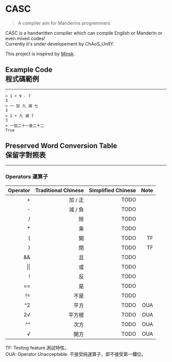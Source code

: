 # CASC  
> A compiler aim for Manderins progremmers  

CASC is a handwritten compiler which can compile English or Manderin or even mixed codes!  
Currently it's under developement by ChAoS_UnItY.  
  
This project is inspired by [Minsk](https://github.com/terrajobst/minsk).

## Example Code <br> 程式碼範例
------
```casc
> 1 + 9 - 7
3
> 一 加 九 減 七
3
> 1 + 九 減 7
3
> 一加二十一是二十二
True
```
## Preserved Word Conversion Table <br> 保留字對照表
------
### Operators 運算子
| Operator  | Traditional Chinese   | Simplified Chinese    | Note      |
|----------:|----------------------:|----------------------:|----------:|
| +         | 加 / 正               | TODO                  |
| -         | 減 / 負               | TODO                  |
| /         | 除                    | TODO                  |
| *         | 乘                    | TODO                  |
| (         | 開                    | TODO                  | TF        |
| )         | 閉                    | TODO                  | TF        |
| &&        | 且                    | TODO                  |
| \|\|      | 或                    | TODO                  |
| !         | 反                    | TODO                  |
| ==        | 是                    | TODO                  |
| !=        | 不是                  | TODO                  |
| ^2        | 平方                  | TODO                  | OUA       |
| 2√        | 平方根                | TODO                  | OUA       |
| ^^        | 次方                  | TODO                  | OUA       |
| √         | 開方                  | TODO                  | OUA       |

TF: Testing feature.測試特性。  
OUA: Operator Unacceptable. 不接受純運算子，即不接受第一欄位。
